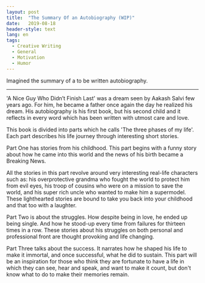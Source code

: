 ```yaml
---
layout: post
title:  "The Summary Of an Autobiography (WIP)"
date:   2019-08-18
header-style: text
lang: en
tags:
  - Creative Writing
  - General
  - Motivation
  - Humor
---
```

Imagined the summary of a to be written autobiography.

---------

'A Nice Guy Who Didn’t Finish Last' was a dream seen by Aakash Salvi few years ago. For him, he became a father once again the day he realized his dream. His autobiography is his first book, but his second child and it reflects in every word which has been written with utmost care and love.

This book is divided into parts which he calls 'The three phases of my life'. Each part describes his life journey through interesting short stories.

Part One has stories from his childhood. This part begins with a funny story about how he came into this world and the news of his birth became a Breaking News.

All the stories in this part revolve around very interesting real-life characters such as: his overprotective grandma who fought the world to protect him from evil eyes, his troop of cousins who were on a mission to save the world, and his super rich uncle who wanted to make him a supermodel. These lighthearted stories are bound to take you back into your childhood and that too with a laughter.

Part Two is about the struggles. How despite being in love, he ended up being single. And how he stood-up every time from failures for thirteen times in a row. These stories about his struggles on both personal and professional front are thought provoking and life changing. 

Part Three talks about the success. It narrates how he shaped his life to make it immortal, and once successful, what he did to sustain. This part will be an inspiration for those who think they are fortunate to have a life in which they can see, hear and speak, and want to make it count, but don't know what to do to make their memories remain.
